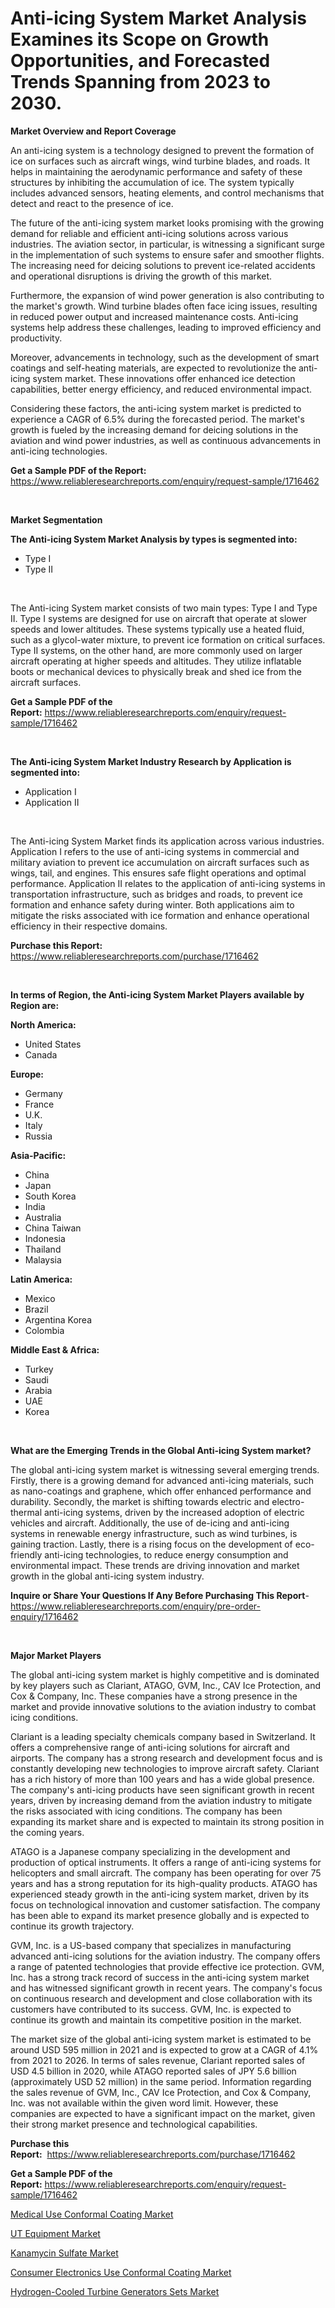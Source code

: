 <p><h1>Anti-icing System Market Analysis Examines its Scope on Growth Opportunities, and Forecasted Trends Spanning from 2023 to 2030.</h1></p><p><strong>Market Overview and Report Coverage</strong></p>
<p><p>An anti-icing system is a technology designed to prevent the formation of ice on surfaces such as aircraft wings, wind turbine blades, and roads. It helps in maintaining the aerodynamic performance and safety of these structures by inhibiting the accumulation of ice. The system typically includes advanced sensors, heating elements, and control mechanisms that detect and react to the presence of ice.</p><p>The future of the anti-icing system market looks promising with the growing demand for reliable and efficient anti-icing solutions across various industries. The aviation sector, in particular, is witnessing a significant surge in the implementation of such systems to ensure safer and smoother flights. The increasing need for deicing solutions to prevent ice-related accidents and operational disruptions is driving the growth of this market.</p><p>Furthermore, the expansion of wind power generation is also contributing to the market's growth. Wind turbine blades often face icing issues, resulting in reduced power output and increased maintenance costs. Anti-icing systems help address these challenges, leading to improved efficiency and productivity.</p><p>Moreover, advancements in technology, such as the development of smart coatings and self-heating materials, are expected to revolutionize the anti-icing system market. These innovations offer enhanced ice detection capabilities, better energy efficiency, and reduced environmental impact.</p><p>Considering these factors, the anti-icing system market is predicted to experience a CAGR of 6.5% during the forecasted period. The market's growth is fueled by the increasing demand for deicing solutions in the aviation and wind power industries, as well as continuous advancements in anti-icing technologies.</p></p>
<p><strong>Get a Sample PDF of the Report:</strong> <a href="https://www.reliableresearchreports.com/enquiry/request-sample/1716462">https://www.reliableresearchreports.com/enquiry/request-sample/1716462</a></p>
<p>&nbsp;</p>
<p><strong>Market Segmentation</strong></p>
<p><strong>The Anti-icing System Market Analysis by types is segmented into:</strong></p>
<p><ul><li>Type I</li><li>Type II</li></ul></p>
<p>&nbsp;</p>
<p><p>The Anti-icing System market consists of two main types: Type I and Type II. Type I systems are designed for use on aircraft that operate at slower speeds and lower altitudes. These systems typically use a heated fluid, such as a glycol-water mixture, to prevent ice formation on critical surfaces. Type II systems, on the other hand, are more commonly used on larger aircraft operating at higher speeds and altitudes. They utilize inflatable boots or mechanical devices to physically break and shed ice from the aircraft surfaces.</p></p>
<p><strong>Get a Sample PDF of the Report:</strong>&nbsp;<a href="https://www.reliableresearchreports.com/enquiry/request-sample/1716462">https://www.reliableresearchreports.com/enquiry/request-sample/1716462</a></p>
<p>&nbsp;</p>
<p><strong>The Anti-icing System Market Industry Research by Application is segmented into:</strong></p>
<p><ul><li>Application I</li><li>Application II</li></ul></p>
<p>&nbsp;</p>
<p><p>The Anti-icing System Market finds its application across various industries. Application I refers to the use of anti-icing systems in commercial and military aviation to prevent ice accumulation on aircraft surfaces such as wings, tail, and engines. This ensures safe flight operations and optimal performance. Application II relates to the application of anti-icing systems in transportation infrastructure, such as bridges and roads, to prevent ice formation and enhance safety during winter. Both applications aim to mitigate the risks associated with ice formation and enhance operational efficiency in their respective domains.</p></p>
<p><strong>Purchase this Report:</strong>&nbsp; <a href="https://www.reliableresearchreports.com/purchase/1716462">https://www.reliableresearchreports.com/purchase/1716462</a></p>
<p>&nbsp;</p>
<p><strong>In terms of Region, the Anti-icing System Market Players available by Region are:</strong></p>
<p>
    <p> <strong> North America: </strong>
        <ul>
            <li>United States</li>
            <li>Canada</li>
        </ul>
        </p> 
    <p> <strong> Europe: </strong>
        <ul>
            <li>Germany</li>
            <li>France</li>
            <li>U.K.</li>
            <li>Italy</li>
            <li>Russia</li>
        </ul>
        </p> 
    <p> <strong> Asia-Pacific: </strong>
        <ul>
            <li>China</li>
            <li>Japan</li>
            <li>South Korea</li>
            <li>India</li>
            <li>Australia</li>
            <li>China Taiwan</li>
            <li>Indonesia</li>
            <li>Thailand</li>
            <li>Malaysia</li>
        </ul>
        </p> 
    <p> <strong> Latin America: </strong>
        <ul>
            <li>Mexico</li>
            <li>Brazil</li>
            <li>Argentina Korea</li>
            <li>Colombia</li>
        </ul>
        </p> 
    <p> <strong> Middle East & Africa: </strong>
        <ul>
            <li>Turkey</li>
            <li>Saudi</li>
            <li>Arabia</li>
            <li>UAE</li>
            <li>Korea</li>
        </ul>
    </p>
    </p>
<p>&nbsp;</p>
<p><strong>What are the Emerging Trends in the Global Anti-icing System market?</strong></p>
<p><p>The global anti-icing system market is witnessing several emerging trends. Firstly, there is a growing demand for advanced anti-icing materials, such as nano-coatings and graphene, which offer enhanced performance and durability. Secondly, the market is shifting towards electric and electro-thermal anti-icing systems, driven by the increased adoption of electric vehicles and aircraft. Additionally, the use of de-icing and anti-icing systems in renewable energy infrastructure, such as wind turbines, is gaining traction. Lastly, there is a rising focus on the development of eco-friendly anti-icing technologies, to reduce energy consumption and environmental impact. These trends are driving innovation and market growth in the global anti-icing system industry.</p></p>
<p><strong>Inquire or Share Your Questions If Any Before Purchasing This Report</strong>- <a href="https://www.reliableresearchreports.com/enquiry/pre-order-enquiry/1716462">https://www.reliableresearchreports.com/enquiry/pre-order-enquiry/1716462</a></p>
<p>&nbsp;</p>
<p><strong>Major Market Players</strong></p>
<p><p>The global anti-icing system market is highly competitive and is dominated by key players such as Clariant, ATAGO, GVM, Inc., CAV Ice Protection, and Cox & Company, Inc. These companies have a strong presence in the market and provide innovative solutions to the aviation industry to combat icing conditions.</p><p>Clariant is a leading specialty chemicals company based in Switzerland. It offers a comprehensive range of anti-icing solutions for aircraft and airports. The company has a strong research and development focus and is constantly developing new technologies to improve aircraft safety. Clariant has a rich history of more than 100 years and has a wide global presence. The company's anti-icing products have seen significant growth in recent years, driven by increasing demand from the aviation industry to mitigate the risks associated with icing conditions. The company has been expanding its market share and is expected to maintain its strong position in the coming years.</p><p>ATAGO is a Japanese company specializing in the development and production of optical instruments. It offers a range of anti-icing systems for helicopters and small aircraft. The company has been operating for over 75 years and has a strong reputation for its high-quality products. ATAGO has experienced steady growth in the anti-icing system market, driven by its focus on technological innovation and customer satisfaction. The company has been able to expand its market presence globally and is expected to continue its growth trajectory.</p><p>GVM, Inc. is a US-based company that specializes in manufacturing advanced anti-icing solutions for the aviation industry. The company offers a range of patented technologies that provide effective ice protection. GVM, Inc. has a strong track record of success in the anti-icing system market and has witnessed significant growth in recent years. The company's focus on continuous research and development and close collaboration with its customers have contributed to its success. GVM, Inc. is expected to continue its growth and maintain its competitive position in the market.</p><p>The market size of the global anti-icing system market is estimated to be around USD 595 million in 2021 and is expected to grow at a CAGR of 4.1% from 2021 to 2026. In terms of sales revenue, Clariant reported sales of USD 4.5 billion in 2020, while ATAGO reported sales of JPY 5.6 billion (approximately USD 52 million) in the same period. Information regarding the sales revenue of GVM, Inc., CAV Ice Protection, and Cox & Company, Inc. was not available within the given word limit. However, these companies are expected to have a significant impact on the market, given their strong market presence and technological capabilities.</p></p>
<p><strong>Purchase this Report:</strong>&nbsp;&nbsp;<a href="https://www.reliableresearchreports.com/purchase/1716462">https://www.reliableresearchreports.com/purchase/1716462</a></p>
<p></p>
<p><strong>Get a Sample PDF of the Report:</strong>&nbsp;<a href="https://www.reliableresearchreports.com/enquiry/request-sample/1716462">https://www.reliableresearchreports.com/enquiry/request-sample/1716462</a></p>
<p><p><a href="https://medium.com/@mahimohanrp23/medical-use-conformal-coating-market-research-report-its-history-and-forecast-2023-to-2030-7a6b5309f4bd">Medical Use Conformal Coating Market</a></p><p><a href="https://github.com/provorikovar/Market-Research-Report-List-1/blob/main/ut-equipment-market.md">UT Equipment Market</a></p><p><a href="https://www.linkedin.com/pulse/kanamycin-sulfate-market-research-report-unlocks-analysis-zb33e/">Kanamycin Sulfate Market</a></p><p><a href="https://medium.com/@adityalohrp23/consumer-electronics-use-conformal-coating-market-trends-and-market-analysis-forecasted-for-period-5285f6628f41">Consumer Electronics Use Conformal Coating Market</a></p><p><a href="https://github.com/aliciawhite5576/Market-Research-Report-List-1/blob/main/hydrogen-cooled-turbine-generators-sets-market.md">Hydrogen-Cooled Turbine Generators Sets Market</a></p></p>
